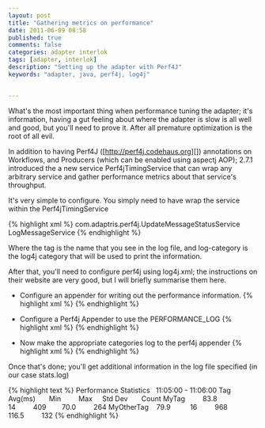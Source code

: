 ```yaml
---
layout: post
title: "Gathering metrics on performance"
date: 2011-06-09 08:58
published: true
comments: false
categories: adapter interlok
tags: [adapter, interlok]
description: "Setting up the adapter with Perf4J"
keywords: "adapter, java, perf4j, log4j"


---
```

What's the most important thing when performance tuning the adapter; it's information, having a gut feeling about where the adapter is slow is all well and good, but you'll need to prove it. After all premature optimization is the root of all evil.

In addition to having Perf4J ([http://perf4j.codehaus.org][]) annotations on Workflows, and Producers (which can be enabled using aspectj AOP); 2.7.1 introduced the a new service Perf4jTimingService that can wrap any arbitrary service and gather performance metrics about that service's throughput.

<!-- more -->

It's very simple to configure. You simply need to have wrap the service within the Perf4jTimingService

{% highlight xml %}
<service xsi:type="java:com.adaptris.core.services.Perf4jTimingService">
<log-category>com.adaptris.perf4j.UpdateMessageStatusService</log-category>
<tag>LogMessageService</tag>
<service xsi:type="java:com.adaptris.core.services.LogMessageService"/>
</service>
{% endhighlight %}


Where the tag is the name that you see in the log file, and log-category is the log4j category that will be used to print the information.

After that, you'll need to configure perf4j using log4j.xml; the instructions on their website are very good, but I will briefly summarise them here.

* Configure an appender for writing out the performance information.
{% highlight xml %}
	<appender name="PERFORMANCE_LOG" class="org.apache.log4j.RollingFileAppender">
	  <param name="File" value="logs/stats.log"/>
	  <param name="Append" value="true"/>
	  <layout class="org.apache.log4j.PatternLayout">
	    <param name="ConversionPattern" value="%m%n"/>
	  </layout>
	</appender>
{% endhighlight %}

* Configure a Perf4j Appender to use the PERFORMANCE_LOG
{% highlight xml %}
	<appender name="Perf4jLog" class="org.perf4j.log4j.AsyncCoalescingStatisticsAppender">
	  <param name="TimeSlice" value="60000"/>
	  <appender-ref ref="PERFORMANCE_LOG"/>
	</appender>
{% endhighlight %}

* Now make the appropriate categories log to the perf4j appender
{% highlight xml %}
	<logger name="org.perf4j.TimingLogger" additivity="false">
	  <level value="INFO"/>
	  <appender-ref ref="Perf4jLog"/>
	</logger>
	<logger name="com.adaptris.perf4j" additivity="false">
	  <level value="INFO"/>
	  <appender-ref ref="Perf4jLog"/>
	</logger>
{% endhighlight %}

Once that's done; you'll get additional information in the log file specified (in our case stats.log)

{% highlight text  %}
Performance Statistics   11:05:00 - 11:06:00
Tag          Avg(ms)       Min         Max     Std Dev       Count
MyTag         83.8          14         409        70.0         264
MyOtherTag    79.9          16         968       116.5         132
{% endhighlight %}

[http://perf4j.codehaus.org]: http://perf4j.codehaus.org
